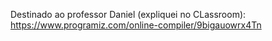 Destinado ao professor Daniel (expliquei no CLassroom): https://www.programiz.com/online-compiler/9bigauowrx4Tn
